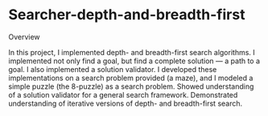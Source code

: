 # Searcher-depth-and-breadth-first

Overview

In this project, I implemented depth- and breadth-first search algorithms. I implemented not only find a goal, but find a complete solution — a path to a goal. I also implemented a solution validator. I developed these implementations on a search problem provided (a maze), and I modeled a simple puzzle (the 8-puzzle) as a search problem. Showed understanding of a solution validator for a general search framework. Demonstrated understanding of iterative versions of depth- and breadth-first search.
